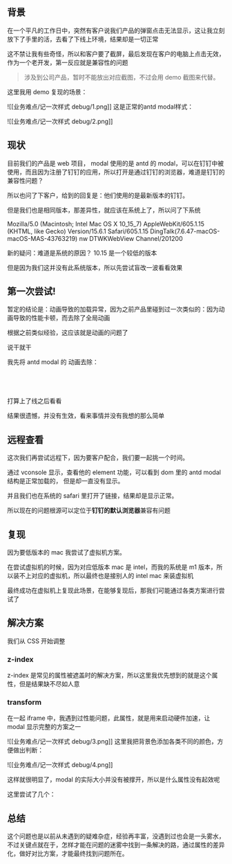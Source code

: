 
## 背景

在一个平凡的工作日中，突然有客户说我们产品的弹窗点击无法显示，这让我立刻放下了手里的活，去看了下线上环境，结果却是一切正常

这不禁让我有些奇怪，所以和客户要了截屏，最后发现在客户的电脑上点击无效，作为一个老开发，第一反应就是兼容性的问题

> 涉及到公司产品，暂时不能放出对应截图，不过会用 demo 截图来代替。

这里我用 demo 复现的场景：

![[业务难点/记一次样式 debug/1.png]]
这是正常的antd modal样式：

![[业务难点/记一次样式 debug/2.png]]



## 现状

目前我们的产品是 web 项目， modal 使用的是 antd 的 modal，可以在钉钉中被使用，而且因为注册了钉钉的应用，所以打开是通过钉钉的浏览器，难道是钉钉的兼容性问题？

所以也问了下客户，给到的回复是：他们使用的是最新版本的钉钉。

但是我们也是相同版本，那差异性，就应该在系统上了，所以问了下系统 

Mozilla/5.0 (Macintosh; Intel Mac OS X 10_15_7) AppleWebKit/605.1.15 (KHTML, like Gecko) Version/15.6.1 Safari/605.1.15 DingTalk(7.6.47-macOS-macOS-MAS-43763219) nw DTWKWebView Channel/201200

新的疑问：难道是系统的原因？ 10.15 是一个较低的版本

但是因为我们这并没有此系统版本，所以先尝试盲改一波看看效果

## 第一次尝试!

暂定的结论是：动画导致的加载异常，因为之前产品里碰到过一次类似的：因为动画导致的性能卡顿，而去除了全局动画

根据之前类似经验，这应该就是动画的问题了

说干就干

我先将 antd modal 的 动画去除：

```


 
```


打算上了线之后看看

结果很遗憾，并没有生效，看来事情并没有我想的那么简单

## 远程查看


这次我们再尝试远程下，因为要客户配合，我们要一起挑一个时间。

通过 vconsole 显示，查看他的 element 功能，可以看到 dom 里的 antd modal 结构是正常加载的， 但是却一直没有显示。

并且我们也在系统的 safari 里打开了链接，结果却是显示正常。

所以现在的问题根源可以定位于**钉钉的默认浏览器**兼容有问题





## 复现

因为要低版本的 mac 我尝试了虚拟机方案。

在尝试虚拟机的时候，因为对应低版本 mac 是 intel，而我的系统是 m1 版本，所以装不上对应的虚拟机，所以最终也是接别人的 intel mac 来装虚拟机


最终成功在虚拟机上复现此场景，在能够复现后，那我们可能通过各类方案进行尝试了

## 解决方案

我们从 CSS 开始调整

### z-index
z-index 是常见的属性被遮盖时的解决方案，所以这里我优先想到的就是这个属性，但是结果缺不尽如人意

### transform
在一起 iframe 中，我遇到过性能问题，此属性，就是用来启动硬件加速，让 modal 显示完整的方案之一

![[业务难点/记一次样式 debug/3.png]]
这里我把背景色添加各类不同的颜色，方便做出判断：

![[业务难点/记一次样式 debug/4.png]]

这样就很明显了，modal 的实际大小并没有被撑开，所以是什么属性没有起效呢

这里尝试了几个：








## 总结

这个问题也是以前从未遇到的疑难杂症，经验再丰富，没遇到过也会是一头雾水，不过关键点就在于，怎样才能在问题的迷雾中找到一条解决的路，通过属性的差异化，做好对比方案，才能最终找到问题所在。
